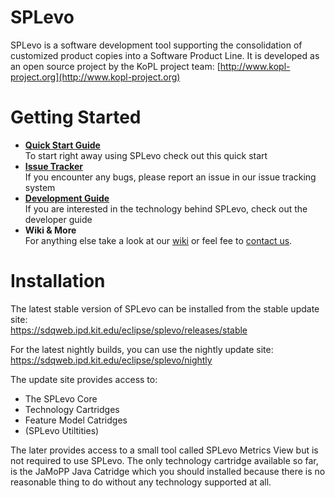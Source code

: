 
SPLevo
======

SPLevo is a software development tool supporting the consolidation of customized product copies into a Software Product Line.
It is developed as an open source project by the KoPL project team: [http://www.kopl-project.org](http://www.kopl-project.org)

Getting Started
===

* **[Quick Start Guide](https://github.com/kopl/SPLevo/wiki/Quick%20Start%20Guide)**  
To start right away using SPLevo check out this quick start
* **[Issue Tracker](https://sdqbuild.ipd.kit.edu/jira/browse/SPLEVO)**  
If you encounter any bugs, please report an issue in our issue tracking system
* **[Development Guide](https://github.com/kopl/SPLevo/wiki/Developer-Guide)**  
If you are interested in the technology behind SPLevo, check out the developer guide
* **Wiki & More**  
For anything else take a look at our [wiki](https://github.com/kopl/SPLevo/wiki) or feel fee to [contact us](http://www.kopl-project.org/).

Installation
====

The latest stable version of SPLevo can be installed from the stable update site:<br>
https://sdqweb.ipd.kit.edu/eclipse/splevo/releases/stable

For the latest nightly builds, you can use the nightly update site:<br>
https://sdqweb.ipd.kit.edu/eclipse/splevo/nightly


The update site provides access to:

* The SPLevo Core
* Technology Cartridges
* Feature Model Catridges
* (SPLevo Utiltities)

The later provides access to a small tool called SPLevo Metrics View but is not required to use SPLevo.
The only technology cartridge available so far, is the JaMoPP Java Catridge which you should installed because there is no reasonable thing to do without any technology supported at all.

